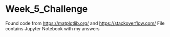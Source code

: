 # Week_5_Challenge

Found code from https://matplotlib.org/ and https://stackoverflow.com/
File contains Jupyter Notebook with my answers
